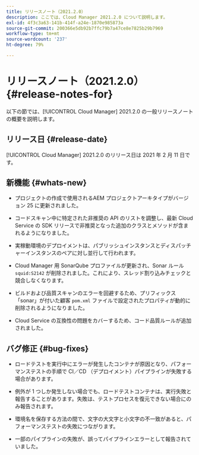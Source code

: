 ```yaml
---
title: リリースノート（2021.2.0）
description: ここでは、Cloud Manager 2021.2.0 について説明します。
exl-id: 4f3c3a63-141b-414f-a24e-1870e985873a
source-git-commit: 200366e5db92b7ffc79b7a47ce8e7825b29b7969
workflow-type: tm+mt
source-wordcount: '237'
ht-degree: 79%

---
```


# リリースノート（2021.2.0） {#release-notes-for}

以下の節では、[!UICONTROL Cloud Manager] 2021.2.0 の一般リリースノートの概要を説明します。

## リリース日 {#release-date}

[!UICONTROL Cloud Manager] 2021.2.0 のリリース日は 2021 年 2 月 11 日です。

## 新機能 {#whats-new}

* プロジェクトの作成で使用されるAEM プロジェクトアーキタイプがバージョン 25 に更新されました。

* コードスキャン中に特定された非推奨の API のリストを調整し、最新 Cloud Service の SDK リリースで非推奨となった追加のクラスとメソッドが含まれるようになりました。

* 実稼動環境のデプロイメントは、パブリッシュインスタンスとディスパッチャーインスタンスのペアに対し並行して行われます。

* Cloud Manager 用 SonarQube プロファイルが更新され、Sonar ルール `squid:S2142` が削除されました。これにより、スレッド割り込みチェックと競合しなくなります。

* ビルドおよび品質スキャンのエラーを回避するため、プリフィックス「sonar」が付いた顧客 `pom.xml` ファイルで設定されたプロパティが動的に削除されるようになりました。

* Cloud Service の互換性の問題をカバーするため、コード品質ルールが追加されました。

## バグ修正 {#bug-fixes}

* ロードテストを実行中にエラーが発生したコンテナが原因となり、パフォーマンステストの手順で CI／CD （デプロイメント）パイプラインが失敗する場合があります。

* 例外が 1 つしか発生しない場合でも、ロードテストコンテナは、実行失敗と報告することがあります。失敗は、テストプロセスを復元できない場合にのみ報告されます。

* 環境名を保存する方法の間で、文字の大文字と小文字の不一致があると、パフォーマンステストの失敗につながります。

* 一部のパイプラインの失敗が、誤ってパイプラインエラーとして報告されていました。
